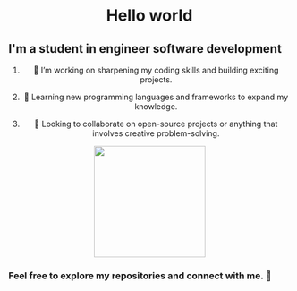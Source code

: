 
<h1 align="center"> Hello world</h1>
<h2 align="left" height="50px">I'm a student in engineer software development</h2>

<ol list-style-type=none;>
<li><p align="center" height="20px">🔭 I’m working on sharpening my coding skills and building exciting projects.</p></li>
<li><p align="center" height="20px">🌱 Learning new programming languages and frameworks to expand my knowledge.</p></li>
<li><p align="center" height="20px">👯 Looking to collaborate on open-source projects or anything that involves creative problem-solving.</p></li>
</ol>

<div align="center">
  <img src="https://mir-s3-cdn-cf.behance.net/project_modules/max_1200/348e84165485635.66548e472c62a.png" height="199px" />
</div>

<div align="center">
  <h3 align="left"> Feel free to explore my repositories and connect with me. 🚀</h3> 
</div>
